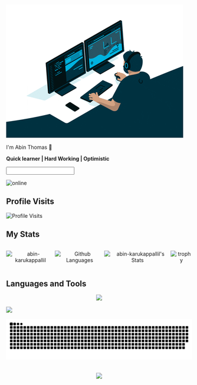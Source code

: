 <img src="https://raw.githubusercontent.com/nicemondominic/nicemondominic/main/coding.gif" >        
              
I'm Abin Thomas 👋                     

**Quick learner | Hard Working | Optimistic**              

<!---<a href="https://www.instagram.com/abin_karukappallil"> 
                  
  <img align="left" alt="Instagram" width="23px" src="https://cdn.discordapp.com/attachments/972957443753652246/1215656290546618450/icons8-instagram-48.png?ex=65fd8b25&is=65eb1625&hm=ed7a7e97c2e1b24159652b56beb456bdfda80af0c53bd80e638c01cdcc89d6d0&" />
</a> --> 
    
<input></input>
   
![online](https://img.shields.io/discord/740994731705892874?label=Discord)

## Profile Visits

![Profile Visits](https://komarev.com/ghpvc/?username=abin-karukappallil&color=yellow)

## My Stats

<div align="center">
  <div style="display: flex;">

<p><img align="center" width="495px" src="https://github-readme-streak-stats.herokuapp.com/?user=abin-karukappallil&theme=highcontrast" alt="abin-karukappallil"/></p>


![Github Languages](https://github-readme-stats.vercel.app/api/top-langs?username=abin-karukappallil&show_icons=true&theme=tokyonight&hide_border=true&layout=compact&card_width=447&card_height=195)

![abin-karukappallil's Stats](https://github-readme-stats.vercel.app/api?username=abin-karukappallil&theme=tokyonight&show_icons=true&hide_border=true&count_private=true)

![trophy](https://github-profile-trophy.vercel.app/?username=abin-karukappallil&theme=tokyonight&row=1&column=9)
   </div>
   </div>
<h2 align="left">Languages and Tools</h2>

<p align="center">
  <a href="https://abinthomas.dev">
    <img src="https://skillicons.dev/icons?i=vscode,js,linux,html,css,eclipse,aws,azure,gcp,heroku,github,figma,firebase,nodejs,vite,ts,react,nextjs,mongodb,discordjs,c&perline=7" />
  </a>
</p>

<img src="https://user-images.githubusercontent.com/73097560/115834477-dbab4500-a447-11eb-908a-139a6edaec5c.gif"></a>




![snake gif](https://raw.githubusercontent.com/abin-karukappallil/abin-karukappallil/main/snek.svg)
<div align="center">

<br/>  
<img src="https://komarev.com/ghpvc/?username=abin-karukappallil&&style=flat-square" align="center" />
</div> 
<br/> 

